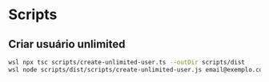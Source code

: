 # Scripts

## Criar usuário unlimited

```bash
wsl npx tsc scripts/create-unlimited-user.ts --outDir scripts/dist
wsl node scripts/dist/scripts/create-unlimited-user.js email@exemplo.com senha123 "Nome Completo"
```
